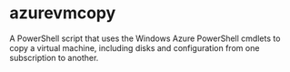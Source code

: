 azurevmcopy
===========

A PowerShell script that uses the Windows Azure PowerShell cmdlets to copy a virtual machine, including disks and configuration from one subscription to another. 


